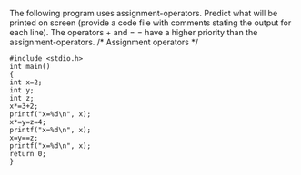 The following program uses assignment-operators. Predict what will be printed on screen (provide a code file with comments stating the output for each line). The operators + and = = have a higher priority than the assignment-operators.
/* Assignment operators */

	#include <stdio.h>
	int main()
	{
	int x=2;
	int y;
	int z;
	x*=3+2;
	printf("x=%d\n", x);
	x*=y=z=4;
	printf("x=%d\n", x);
	x=y==z;
	printf("x=%d\n", x);
	return 0;
	}